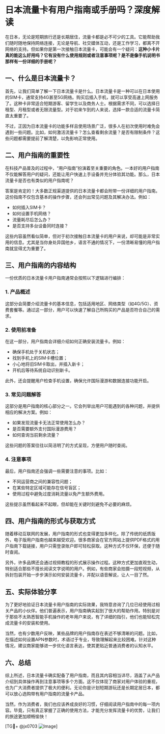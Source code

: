 # 日本流量卡有用户指南或手册吗？深度解读

在日本，无论是短期旅行还是长期居住，流量卡都是必不可少的工具。它能帮助我们随时随地保持网络连接，无论是导航、社交媒体互动，还是工作学习，都离不开网络的支持。但如果你是第一次接触日本流量卡，可能会有一个疑问：**这种小卡片真的能这么好用吗？它有没有什么使用规则或者注意事项呢？是不是像手机说明书那样有一份详细的手册呢？**

## 一、什么是日本流量卡？

首先，让我们简单了解一下日本流量卡是什么。日本流量卡是一种可以在日本使用的SIM卡，通常支持4G甚至5G网络。购买后插入手机，就可以享受高速上网服务了。这种卡非常适合短期游客、留学生以及商务人士。根据需求不同，可以选择日租型、月租型或者无限流量型。对于初来乍到的人来说，选择一款合适的流量卡简直太重要了。

不过，正因为日本流量卡的功能多样且使用场景广泛，很多人在初次使用时难免会遇到一些问题。比如，如何激活流量卡？怎么查看剩余流量？是否有限制条件？这些问题都需要提前了解清楚，以免影响正常使用。

## 二、用户指南的重要性

在科技产品普及的过程中，“用户指南”扮演着至关重要的角色。一本好的用户指南不仅能解答用户的疑问，还能让用户快速上手设备并充分体验其功能。那么，日本流量卡是否也有类似的用户指南呢？

答案是肯定的！大多数正规渠道提供的日本流量卡都会附带一份详细的用户指南。这份指南不仅包含基本的操作步骤，还会列出常见问题及其解决办法。例如：

- 如何插入SIM卡？
- 如何设置手机网络？
- 流量耗尽后怎么办？
- 是否支持多台设备同时连接？

这些内容虽然看似简单，但对于初次接触日本流量卡的用户来说，却可能是非常实用的信息。尤其是当你身处异国他乡，语言不通的情况下，一份清晰易懂的用户指南就显得尤为重要了。

## 三、用户指南的内容结构

一份优质的日本流量卡用户指南通常会按照以下逻辑进行编排：

### 1. 产品概述
这部分会简要介绍流量卡的基本信息，包括适用地区、网络类型（如4G/5G）、资费套餐等。通过这一部分，用户可以快速了解自己所购买的产品是否符合自己的需求。

### 2. 使用前准备
在这一部分，用户指南会详细介绍如何正确安装流量卡。例如：
- 确保手机处于关机状态；
- 找到手机上的SIM卡槽位置；
- 小心地将旧SIM卡取出，并插入新卡；
- 开机后等待系统自动识别新卡。

此外，还会提醒用户检查手机设置，确保允许国际漫游和数据连接功能开启。

### 3. 常见问题解答
这部分是用户指南的核心部分之一。它会列举出用户可能遇到的各种问题，并提供相应的解决方案。例如：
- 如果发现流量卡无法正常使用怎么办？
- 是否需要额外支付国际漫游费用？
- 如何查询当前剩余流量？

这些问题的答案往往以简洁明了的方式呈现，方便用户随时查阅。

### 4. 注意事项
最后，用户指南还会强调一些需要注意的事项。比如：
- 不同运营商之间的兼容性问题；
- 在某些特定区域可能存在信号盲区；
- 使用过程中避免过度消耗流量以免产生额外费用。

这些提示虽然看起来不起眼，但却能在关键时刻避免不必要的麻烦。

## 四、用户指南的形式与获取方式

随着移动互联网的发展，用户指南的形式也变得更加多样化。除了传统的纸质版外，电子版用户指南也越来越受欢迎。很多商家会在官方网站上提供PDF格式的用户指南下载链接，用户只需登录账户即可轻松获取。这种方式不仅环保，还便于随时查阅。

另外，许多品牌还会通过视频教程的形式展示操作过程。这种方式更加直观生动，特别适合那些不擅长阅读文字说明的用户。例如，有些商家会拍摄一段短视频，从拆封包装开始一步步演示如何安装流量卡，并配以语音解说，让人一目了然。

## 五、实际体验分享

为了更好地验证日本流量卡用户指南的实际效果，我特意咨询了几位已经使用过相关产品的小伙伴。他们普遍表示，用户指南确实起到了很大的帮助作用。特别是对于那些不太熟悉智能手机操作的老年用户来说，有了详细的指引，他们也能轻松完成流量卡的安装和使用。

当然，也有少数用户反映，某些品牌的用户指南存在表述不够清晰的问题。比如，在描述如何设置APN参数时，术语过于专业，导致理解起来比较困难。针对这种情况，建议商家能够进一步优化语言表达，使其更贴近普通消费者的认知水平。

## 六、总结

综上所述，日本流量卡确实配备了用户指南，而且其内容相当详尽，涵盖了从产品介绍到具体操作再到注意事项等多个方面。这不仅体现了商家对用户体验的重视，也为广大消费者提供了极大的便利。无论你是计划短期游玩还是长期定居日本，都可以放心选购带有用户指南的流量卡产品。

当然，作为消费者，我们也应该养成良好的习惯，仔细阅读用户指南中的每一项内容。毕竟，只有真正掌握了正确的使用方法，才能充分发挥流量卡的优势，让我们的旅途更加顺畅愉快！

[TG💪+ @jx0703 ![Image](https://github.com/user-attachments/assets/dbca1d08-cadb-493c-b0ec-ad6f7a83f270)]